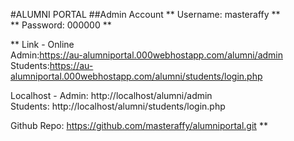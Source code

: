 #ALUMNI PORTAL
##Admin Account
** Username: masteraffy **  
** Password: 000000 **

** Link - Online  
Admin:https://au-alumniportal.000webhostapp.com/alumni/admin  
Students:https://au-alumniportal.000webhostapp.com/alumni/students/login.php  

Localhost - 
Admin: http://localhost/alumni/admin  
Students: http://localhost/alumni/students/login.php  

Github Repo: https://github.com/masteraffy/alumniportal.git **

